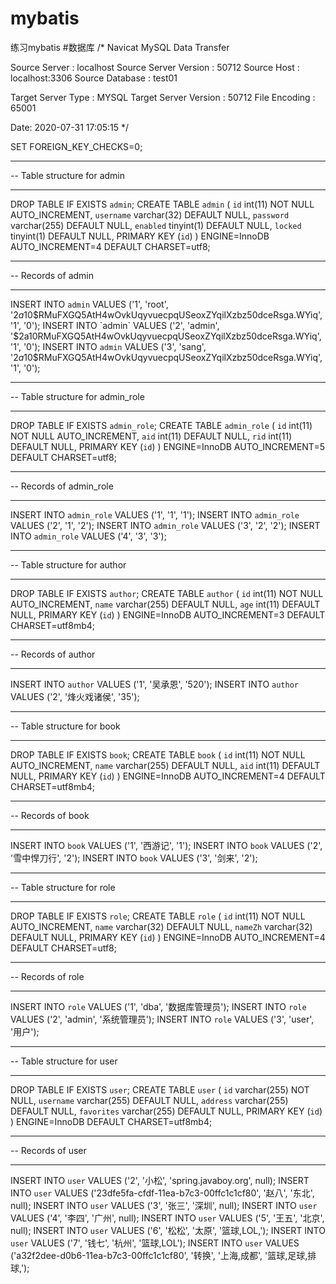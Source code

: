 # mybatis
练习mybatis
#数据库
/*
Navicat MySQL Data Transfer

Source Server         : localhost
Source Server Version : 50712
Source Host           : localhost:3306
Source Database       : test01

Target Server Type    : MYSQL
Target Server Version : 50712
File Encoding         : 65001

Date: 2020-07-31 17:05:15
*/

SET FOREIGN_KEY_CHECKS=0;

-- ----------------------------
-- Table structure for admin
-- ----------------------------
DROP TABLE IF EXISTS `admin`;
CREATE TABLE `admin` (
  `id` int(11) NOT NULL AUTO_INCREMENT,
  `username` varchar(32) DEFAULT NULL,
  `password` varchar(255) DEFAULT NULL,
  `enabled` tinyint(1) DEFAULT NULL,
  `locked` tinyint(1) DEFAULT NULL,
  PRIMARY KEY (`id`)
) ENGINE=InnoDB AUTO_INCREMENT=4 DEFAULT CHARSET=utf8;

-- ----------------------------
-- Records of admin
-- ----------------------------
INSERT INTO `admin` VALUES ('1', 'root', '$2a$10$RMuFXGQ5AtH4wOvkUqyvuecpqUSeoxZYqilXzbz50dceRsga.WYiq', '1', '0');
INSERT INTO `admin` VALUES ('2', 'admin', '$2a$10$RMuFXGQ5AtH4wOvkUqyvuecpqUSeoxZYqilXzbz50dceRsga.WYiq', '1', '0');
INSERT INTO `admin` VALUES ('3', 'sang', '$2a$10$RMuFXGQ5AtH4wOvkUqyvuecpqUSeoxZYqilXzbz50dceRsga.WYiq', '1', '0');

-- ----------------------------
-- Table structure for admin_role
-- ----------------------------
DROP TABLE IF EXISTS `admin_role`;
CREATE TABLE `admin_role` (
  `id` int(11) NOT NULL AUTO_INCREMENT,
  `aid` int(11) DEFAULT NULL,
  `rid` int(11) DEFAULT NULL,
  PRIMARY KEY (`id`)
) ENGINE=InnoDB AUTO_INCREMENT=5 DEFAULT CHARSET=utf8;

-- ----------------------------
-- Records of admin_role
-- ----------------------------
INSERT INTO `admin_role` VALUES ('1', '1', '1');
INSERT INTO `admin_role` VALUES ('2', '1', '2');
INSERT INTO `admin_role` VALUES ('3', '2', '2');
INSERT INTO `admin_role` VALUES ('4', '3', '3');

-- ----------------------------
-- Table structure for author
-- ----------------------------
DROP TABLE IF EXISTS `author`;
CREATE TABLE `author` (
  `id` int(11) NOT NULL AUTO_INCREMENT,
  `name` varchar(255) DEFAULT NULL,
  `age` int(11) DEFAULT NULL,
  PRIMARY KEY (`id`)
) ENGINE=InnoDB AUTO_INCREMENT=3 DEFAULT CHARSET=utf8mb4;

-- ----------------------------
-- Records of author
-- ----------------------------
INSERT INTO `author` VALUES ('1', '吴承恩', '520');
INSERT INTO `author` VALUES ('2', '烽火戏诸侯', '35');

-- ----------------------------
-- Table structure for book
-- ----------------------------
DROP TABLE IF EXISTS `book`;
CREATE TABLE `book` (
  `id` int(11) NOT NULL AUTO_INCREMENT,
  `name` varchar(255) DEFAULT NULL,
  `aid` int(11) DEFAULT NULL,
  PRIMARY KEY (`id`)
) ENGINE=InnoDB AUTO_INCREMENT=4 DEFAULT CHARSET=utf8mb4;

-- ----------------------------
-- Records of book
-- ----------------------------
INSERT INTO `book` VALUES ('1', '西游记', '1');
INSERT INTO `book` VALUES ('2', '雪中悍刀行', '2');
INSERT INTO `book` VALUES ('3', '剑来', '2');

-- ----------------------------
-- Table structure for role
-- ----------------------------
DROP TABLE IF EXISTS `role`;
CREATE TABLE `role` (
  `id` int(11) NOT NULL AUTO_INCREMENT,
  `name` varchar(32) DEFAULT NULL,
  `nameZh` varchar(32) DEFAULT NULL,
  PRIMARY KEY (`id`)
) ENGINE=InnoDB AUTO_INCREMENT=4 DEFAULT CHARSET=utf8;

-- ----------------------------
-- Records of role
-- ----------------------------
INSERT INTO `role` VALUES ('1', 'dba', '数据库管理员');
INSERT INTO `role` VALUES ('2', 'admin', '系统管理员');
INSERT INTO `role` VALUES ('3', 'user', '用户');

-- ----------------------------
-- Table structure for user
-- ----------------------------
DROP TABLE IF EXISTS `user`;
CREATE TABLE `user` (
  `id` varchar(255) NOT NULL,
  `username` varchar(255) DEFAULT NULL,
  `address` varchar(255) DEFAULT NULL,
  `favorites` varchar(255) DEFAULT NULL,
  PRIMARY KEY (`id`)
) ENGINE=InnoDB DEFAULT CHARSET=utf8mb4;

-- ----------------------------
-- Records of user
-- ----------------------------
INSERT INTO `user` VALUES ('2', '小松', 'spring.javaboy.org', null);
INSERT INTO `user` VALUES ('23dfe5fa-cfdf-11ea-b7c3-00ffc1c1cf80', '赵八', '东北', null);
INSERT INTO `user` VALUES ('3', '张三', '深圳', null);
INSERT INTO `user` VALUES ('4', '李四', '广州', null);
INSERT INTO `user` VALUES ('5', '王五', '北京', null);
INSERT INTO `user` VALUES ('6', '松松', '太原', '篮球,LOL,');
INSERT INTO `user` VALUES ('7', '钱七', '杭州', '篮球,LOL');
INSERT INTO `user` VALUES ('a32f2dee-d0b6-11ea-b7c3-00ffc1c1cf80', '转换', '上海,成都', '篮球,足球,排球,');

